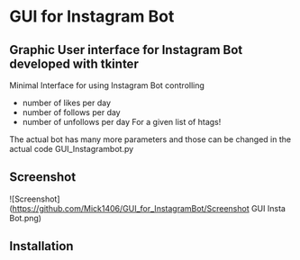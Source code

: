 # GUI for Instagram Bot

## Graphic User interface for Instagram Bot developed with tkinter

Minimal Interface for using Instagram Bot controlling
 - number of likes per day
 - number of follows per day
 - number of unfollows per day
For a given list of htags!

The actual bot has many more parameters and those can be changed in the actual code GUI_Instagrambot.py

## Screenshot

![Screenshot](https://github.com/Mick1406/GUI_for_InstagramBot/Screenshot GUI Insta Bot.png)

## Installation
